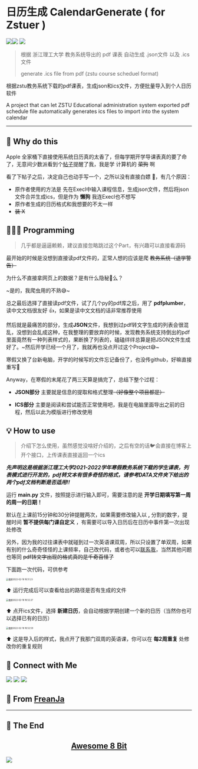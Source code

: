 # 日历生成 CalendarGenerate ( for Zstuer )

<img src="https://img.shields.io/badge/PDF2ICS-zstuer-orange?style=flat&logo=python"><img src ="https://img.shields.io/badge/For-MacOS-blue?style=flat&logo=apple"> <img src= "https://img.shields.io/badge/For-iOS-blue?style=flat&logo=apple">

> 根据 浙江理工大学 教务系统导出的 pdf 课表 自动生成 .json文件 以及 .ics 文件
>
> generate .ics file from pdf (zstu course scheduel format)

根据zstu教务系统下载的pdf课表，生成json和ics文件，方便批量导入到个人日历软件

A project that can let ZSTU Educational administration system exported pdf schedule file automatically generates ics files to import into the system calendar

---



## 🤔 Why do this

Apple 全家桶下直接使用系统日历真的太香了，但每学期开学导课表真的要了命了，无意间少数派看到个[帖子](https://sspai.com/post/39645)提醒了我，我是学 计算机的 ~~菜狗~~ 啊

看了下帖子之后，决定自己也动手写一个，之所以没有直接白嫖 🤲，有几个原因：

* 原作者使用的方法是 先在Execl中输入课程信息，生成json文件，然后将json文件合并生成ics，但是作为 **懒狗** 我连Execl也不想写
* 原作者生成的日历格式和我想要的不太一样 
* ~~装 X~~



## 👩🏻‍🔬 Programming

> 几乎都是逼逼赖赖，建议直接忽略跳过这个Part，有兴趣可以直接看源码

最开始的时候是没想到直接读pdf文件的，正常人想的应该是爬 ~~教务系统（退学警告）~~

为什么不直接拿网页上的数据？是有什么隐秘🔏么？

~是的，我爬虫用的不熟😅~



总之最后选择了直接读pdf文件，试了几个py的pdf库之后，用了 **pdfplumber**，读中文文档很友好 👍，如果是读中文文档的话非常推荐使用

然后就是最痛苦的部分，生成**JSON**文件，我想到过pdf转文字生成的列表会很混乱，没想到会乱成这种，在我整理的要放弃的时候，发现教务系统支持倒出的pdf里面竟然有一种列表样式的，果断换了列表的，磕磕绊绊总算是把JSON文件生成好了。~然后开学已经一个月了，我就再也没点开过这个Project😅~

寒假又换了台新电脑，开学的时候写的文件忘记备份了，也没传github，好嘛直接重写🥲



Anyway，在寒假的末尾花了两三天算是搞完了，总结下整个过程：

* **JSON部分** 主要就是信息的提取和格式整理~~（好像整个项目都是）~~ 

* **ICS部分** 主要是阅读和尝试能否正常使用吧，我是在电脑里面导出之前的日程，然后以此为模版进行修改使用



##  💡 How to use

> 介绍下怎么使用，虽然感觉没啥好介绍的，之后有空的话🐦会直接在博客上开个接口，上传课表直接返回一个ics

***先声明这是根据浙江理工大学2021-2022学年寒假教务系统下载的学生课表，列表模式进行开发的，pdf转文本有很多奇怪的格式，请参考DATA文件夹下给出的两个pdf文档判断是否适用‼️***



运行 **main.py** 文件，按照提示进行输入即可，需要注意的是 **开学日期填写第一周的周一的日期！**

默认在上课前15分钟和30分钟提醒两次，如果需要修改输入以 **,** 分割的数字，提醒时间 **暂不提供每门课自定义** ，有需要可以导入日历后在日历中事件第一次出现处修改

另外，因为我的过往课表中就碰到过一次英语课双周，所以只设置了单双周，如果有别的什么奇奇怪怪的上课频率，自己改代码，或者也可以[联系我](#jump)，当然其他问题也等同 ~~pdf转文字出现的格式真的是千奇百怪了~~



下面跑一次代码，可供参考

<img src="https://pic.freanja.cn/images/2022/02/18/202202181653293.png" alt="截屏2022-02-18 16.51.23" style="zoom:40%;" />

⬆️ 运行完成后可以查看给出的路径是否有生成的文件



<img src="https://pic.freanja.cn/images/2022/02/18/202202181654921.png" alt="截屏2022-02-18 16.52.37" style="zoom:40%;" />

⬆️ 点开ics文件，选择 **新建日历**，会自动根据学期创建一个新的日历（当然你也可以选择已有的日历）



<img src="https://pic.freanja.cn/images/2022/02/18/202202181656614.png" alt="截屏2022-02-18 16.52.59" style="zoom:40%;" />

⬆️ 这是导入后的样式，我点开了我那门双周的英语课，你可以在 **每2周重复** 处修改你的重复规则



<span id="jump"></span>

## 🤝 Connect with Me

[<img src="https://img.shields.io/badge/MyBlog-blog.freanja.cn-critical?style=flat&logo=about.me&logoColor=3498db">](https://blog.freanja.cn) [<img src="https://img.shields.io/badge/Email-freanja.l@gmail.com-critical?style=flat&logo=Gmail&logoColor=3498db">](mailto:freanja.l@gamil.com) [<img src="https://img.shields.io/badge/Github-blog.freanja.cn-critical?style=flat&logo=github&logoColor=3498db">](https://www.github.com/freanja)



## 💫 From [FreanJa](https://github.com/freanja)

----

## 🥳 The End

<h2 style="text-align:center;"><a href="https://www.tumblr.com/blog/view/1041uuu">Awesome 8 Bit</a></h2>

<img src="https://pic.freanja.cn/images/2022/02/18/tumblr_fd1f4b85160a4cdd83c0a23d17ca6029_8b2a21fc_500.gif">
